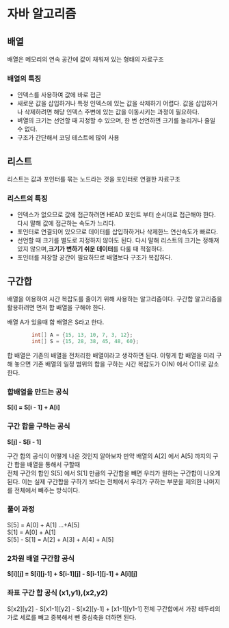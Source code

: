 # 자바 알고리즘
## 배열
배열은 메모리의 연속 공간에 값이 채워져 있는 형태의 자료구조  
### 배열의 특징
* 인덱스를 사용하여 값에 바로 접근
* 새로운 값을 삽입하거나 특정 인덱스에 있는 값을 삭제하기 어렵다. 값을 삽입하거나 삭제하려면 해당 인덱스 주변에 있는 값을 이동시키는 과정이 필요하다.
* 벼열의 크기는 선언할 때 지정할 수 있으며, 한 번 선언하면 크기를 늘리거나 줄일 수 없다.
* 구조가 간단해서 코딩 테스트에 많이 사용

## 리스트
리스트는 값과 포인터를 묶는 노드라는 것을 포인터로 연결한 자료구조  
### 리스트의 특징
* 인덱스가 없으므로 값에 접근하려면 HEAD 포인트 부터 순서대로 접근해야 한다. 다시 말해 값에 접근하는 속도가 느리다.
* 포인터로 연결되어 있으므로 데이터를 삽입하하거나 삭제한느 연산속도가 빠르다.
* 선언할 때 크기를 별도로 지정하지 않아도 된다. 다시 말해 리스트의 크기는 정해져 있지 않으며,**크기가 변하기 쉬운 데이터**를 다룰 때 적절하다.
* 포인터를 저장할 공간이 필요하므로 배열보다 구조가 복잡하다.

## 구간합
배열을 이용하여 시간 복잡도를 줄이기 위해 사용하는 알고리즘이다. 구간합 알고리즘을 활용하려면 먼저 합 배열을 구해야 한다.  
  
배열 A가 있을때 합 배열은 S라고 한다.  
```java
        int[] A = {15, 13, 10, 7, 3, 12};
        int[] S = {15, 28, 38, 45, 48, 60};

```
  
합 배열은 기존의 배열을 전처리한 배열이라고 생각하면 된다. 이렇게 합 배열을 미리 구해 놓으면 기존 배열의 일정 범위의 합을 구하는 시간 복잡도가 O(N) 에서 O(1)로 감소 한다.  
  
### 합배열을 만드는 공식
**S[i] = S[i - 1] + A[i]**  
  
### 구간 합을 구하는 공식
**S[j] - S[i - 1]**  
  
구간 합의 공식이 어떻게 나온 것인지 알아보자 만약 배열의 A[2] 에서 A[5] 까지의 구간 합을 배열을 통해서 구할때  
전체 구간의 합인 S[5] 에서 S[1] 만큼의 구간합을 빼면 우리가 원하는 구간합이 나오게 된다. 이는 실제 구간합을 구하기 보다는 전체에서 우리가 구하는 부분을 제외한 나머지를 전체에서 빼주는 방식이다.  
  
### 풀이 과정
S[5] = A[0] + A[1] ...+A[5]  
S[1] = A[0] + A[1]  
S[5] - S[1] = A[2] + A[3] + A[4] + A[5]  
  

### 2차원 배열 구간합 공식
**S[i][j] = S[i][j-1] + S[i-1][j] - S[i-1][j-1] + A[i][j]**

### 좌표 구간 합 공식 (x1,y1),(x2,y2)
S[x2][y2] - S[x1-1][y2] - S[x2][y-1] + [x1-1][y1-1]
전체 구간합에서 가장 테두리의 가로 세로를 빼고 중복해서 뺀 중심축을 더하면 된다.